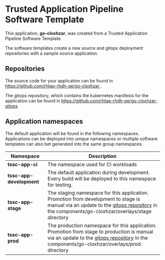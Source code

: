 # Trusted Application Pipeline Software Template

This application, **go-cloxhzar**, was created from a Trusted Application Pipeline Software Template.

The software templates create a new source and gitops deployment repositories with a sample source application. 

## Repositories

The source code for your application can be found in [https://github.com/rhtap-rhdh-qe/go-cloxhzar ](https://github.com/rhtap-rhdh-qe/go-cloxhzar ).
 
The gitops repository, which contains the kubernetes manifests for the application can be found in 
[https://github.com/rhtap-rhdh-qe/go-cloxhzar-gitops ](https://github.com/rhtap-rhdh-qe/go-cloxhzar-gitops ) 

## Application namespaces 

The default application will be found in the following namespaces. Applications can be deployed into unique namespaces or multiple software templates can also bet generated into the same group namespaces.  

|  Namespace   |  Description   |  
| -------- | -------- |
| **tssc-app-ci** | The namespace used for CI workloads |
| **tssc-app-development** | The default application during development. Every build will be deployed to this namespace for testing. |
| **tssc-app-stage** | The staging namespace for this application. Promotion from development to stage is manual via an update to the [gitops repository](https://github.com/rhtap-rhdh-qe/go-cloxhzar-gitops ) in the components/go-cloxhzar/overlays/stage directory |
| **tssc-app-prod** | The production namespace for this application. Promotion from stage to production is manual via an update to the [gitops repository](https://github.com/rhtap-rhdh-qe/go-cloxhzar-gitops ) in the components/go-cloxhzar/overlays/prod directory |